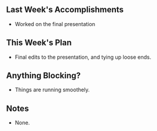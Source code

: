 ## Last Week's Accomplishments

- Worked on the final presentation
## This Week's Plan
- Final edits to the presentation, and tying up loose ends.
## Anything Blocking?
- Things are running smoothely.
## Notes

- None.
